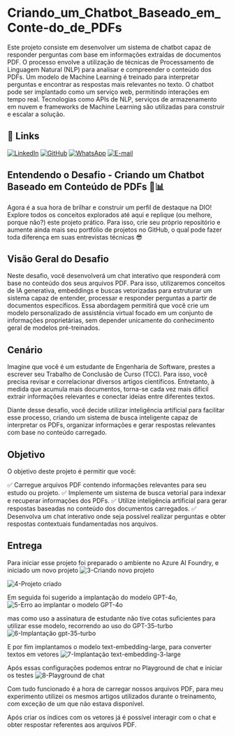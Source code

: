 # Criando_um_Chatbot_Baseado_em_Conte-do_de_PDFs
Este projeto consiste em desenvolver um sistema de chatbot capaz de responder perguntas com base em informações extraídas de documentos PDF. O processo envolve a utilização de técnicas de Processamento de Linguagem Natural (NLP) para analisar e compreender o conteúdo dos PDFs. Um modelo de Machine Learning é treinado para interpretar perguntas e encontrar as respostas mais relevantes no texto. O chatbot pode ser implantado como um serviço web, permitindo interações em tempo real. Tecnologias como APIs de NLP, serviços de armazenamento em nuvem e frameworks de Machine Learning são utilizadas para construir e escalar a solução.


## 🔗 Links
[![LinkedIn](https://img.shields.io/badge/LinkedIn-0077B5?style=for-the-badge&logo=linkedin&logoColor=white)](https://www.linkedin.com/in/monica-riegel/)
[![GitHub](https://img.shields.io/badge/GitHub-100000?style=for-the-badge&logo=github&logoColor=white)](https://github.com/MonicaRiegel)
[![WhatsApp](https://img.shields.io/badge/WhatsApp-25D366?style=for-the-badge&logo=whatsapp&logoColor=white)](https://wa.me/5551998152447)
[![E-mail](https://img.shields.io/badge/-Email-000?style=for-the-badge&logo=microsoft-outlook&logoColor=007BFF)](mailto:monicariegel@hotmail.com)


## Entendendo o Desafio - Criando um Chatbot Baseado em Conteúdo de PDFs 🍦📊 
Agora é a sua hora de brilhar e construir um perfil de destaque na DIO! Explore todos os conceitos explorados até aqui e replique (ou melhore, porque não?) este projeto prático. Para isso, crie seu próprio repositório e aumente ainda mais seu portfólio de projetos no GitHub, o qual pode fazer toda diferença em suas entrevistas técnicas 😎

## Visão Geral do Desafio
Neste desafio, você desenvolverá um chat interativo que responderá com base no conteúdo dos seus arquivos PDF. Para isso, utilizaremos conceitos de IA generativa, embeddings e buscas vetorizadas para estruturar um sistema capaz de entender, processar e responder perguntas a partir de documentos específicos. Essa abordagem permitirá que você crie um modelo personalizado de assistência virtual focado em um conjunto de informações proprietárias, sem depender unicamente do conhecimento geral de modelos pré-treinados.

## Cenário
Imagine que você é um estudante de Engenharia de Software, prestes a escrever seu Trabalho de Conclusão de Curso (TCC). Para isso, você precisa revisar e correlacionar diversos artigos científicos. Entretanto, à medida que acumula mais documentos, torna-se cada vez mais difícil extrair informações relevantes e conectar ideias entre diferentes textos.

Diante desse desafio, você decide utilizar inteligência artificial para facilitar esse processo, criando um sistema de busca inteligente capaz de interpretar os PDFs, organizar informações e gerar respostas relevantes com base no conteúdo carregado.

 

## Objetivo
O objetivo deste projeto é permitir que você:

✅ Carregue arquivos PDF contendo informações relevantes para seu estudo ou projeto.
✅ Implemente um sistema de busca vetorial para indexar e recuperar informações dos PDFs.
✅ Utilize inteligência artificial para gerar respostas baseadas no conteúdo dos documentos carregados.
✅ Desenvolva um chat interativo onde seja possível realizar perguntas e obter respostas contextuais fundamentadas nos arquivos.

 

## Entrega
Para iniciar esse projeto foi preparado o ambiente no Azure AI Foundry, e iniciado um novo projeto
![3-Criando novo projeto](https://github.com/user-attachments/assets/a1d5f2af-93e6-4816-b3b4-e418bd310bb7)


![4-Projeto criado](https://github.com/user-attachments/assets/f8349c98-cee8-4acb-b1bb-454c97f53396)


Em seguida foi sugerido a implantação do modelo GPT-4o,  
![5-Erro ao implantar o modelo GPT-4o](https://github.com/user-attachments/assets/a5f92ace-1414-4804-855d-b7afe6ebdfd4)


mas como uso a assinatura de estudante não tive cotas suficientes para utilizar esse modelo, recorrendo ao uso do GPT-35-turbo
![6-Implantação gpt-35-turbo](https://github.com/user-attachments/assets/d81bc024-6399-41db-b76a-d636bbdc1ce9)

E por fim implantamos o modelo text-embedding-large, para converter textos em vetores
![7-Implantação text-embedding-3-large](https://github.com/user-attachments/assets/16ca83bf-a524-4b29-be29-84d6b9e09cb4)

Após essas configurações podemos entrar no Playground de chat e iniciar os testes
![8-Playground de chat](https://github.com/user-attachments/assets/b163ac6a-e60c-4e6d-94db-2f202051f306)

Com tudo funcionado é a hora de carregar nossos arquivos PDF, para meu experimento utilizei os mesmos artigos utilizados durante o treinamento, com exceção de um que não estava disponível.

Após criar os índices com os vetores já é possível interagir com o chat e obter respostar referentes aos arquivos PDF.







